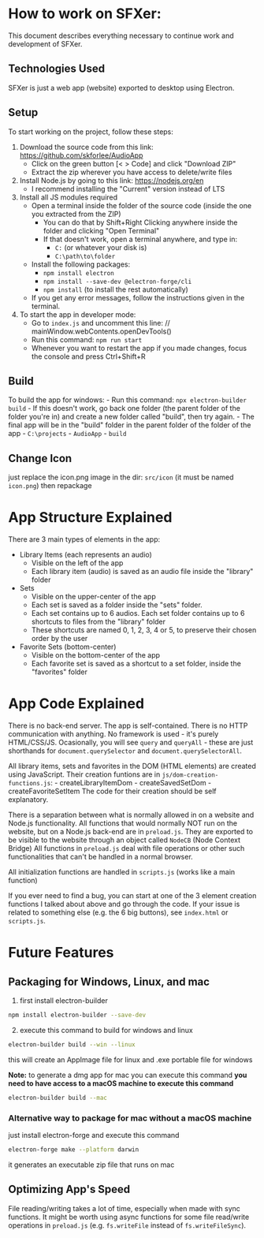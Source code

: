 # How to work on SFXer:

This document describes everything necessary to continue work and development of SFXer.

## Technologies Used

SFXer is just a web app (website) exported to desktop using Electron.

## Setup

To start working on the project, follow these steps:

1. Download the source code from this link: https://github.com/skforlee/AudioApp
   - Click on the green button [< > Code] and click "Download ZIP"
   - Extract the zip wherever you have access to delete/write files
2. Install Node.js by going to this link: https://nodejs.org/en
   - I recommend installing the "Current" version instead of LTS
3. Install all JS modules required
   - Open a terminal inside the folder of the source code (inside the one you extracted from the ZIP)
     - You can do that by Shift+Right Clicking anywhere inside the folder and clicking "Open Terminal"
     - If that doesn't work, open a terminal anywhere, and type in:
       - `C:` (or whatever your disk is)
       - `C:\path\to\folder`
   - Install the following packages:
     - `npm install electron`
     - `npm install --save-dev @electron-forge/cli`
     - `npm install` (to install the rest automatically)
   - If you get any error messages, follow the instructions given in the terminal.
4. To start the app in developer mode:
   - Go to `index.js` and uncomment this line: // mainWindow.webContents.openDevTools()
   - Run this command: `npm run start`
   - Whenever you want to restart the app if you made changes, focus the console and press Ctrl+Shift+R

## Build

To build the app for windows: - Run this command: `npx electron-builder build` - If this doesn't work, go back one folder (the parent folder of the folder you're in) and create a new folder called "build", then try again. - The final app will be in the "build" folder in the parent folder of the folder of the app - `C:\projects` - `AudioApp` - `build`


## Change Icon

just replace the icon.png image in the dir: `src/icon` (it must be named `icon.png`) then repackage 

# App Structure Explained

There are 3 main types of elements in the app:

- Library Items (each represents an audio)
  - Visible on the left of the app
  - Each library item (audio) is saved as an audio file inside the "library" folder
- Sets
  - Visible on the upper-center of the app
  - Each set is saved as a folder inside the "sets" folder.
  - Each set contains up to 6 audios. Each set folder contains up to 6 shortcuts to files from the "library" folder
  - These shortcuts are named 0, 1, 2, 3, 4 or 5, to preserve their chosen order by the user
- Favorite Sets (bottom-center)
  - Visible on the bottom-center of the app
  - Each favorite set is saved as a shortcut to a set folder, inside the "favorites" folder

# App Code Explained

There is no back-end server. The app is self-contained.
There is no HTTP communication with anything.
No framework is used - it's purely HTML/CSS/JS.
Ocasionally, you will see `query` and `queryAll` - these are just shorthands for `document.querySelector` and `document.querySelectorAll`.

All library items, sets and favorites in the DOM (HTML elements) are created using JavaScript.
Their creation funtions are in `js/dom-creation-functions.js`: - createLibraryItemDom - createSavedSetDom - createFavoriteSetItem
The code for their creation should be self explanatory.

There is a separation between what is normally allowed in on a website and Node.js functionality.
All functions that would normally NOT run on the website, but on a Node.js back-end are in `preload.js`.
They are exported to be visible to the website through an object called `NodeCB` (Node Context Bridge)
All functions in `preload.js` deal with file operations or other such functionalities that can't be handled in a normal browser.

All initialization functions are handled in `scripts.js` (works like a main function)

If you ever need to find a bug, you can start at one of the 3 element creation functions I talked about above and go through the code.
If your issue is related to something else (e.g. the 6 big buttons), see `index.html` or `scripts.js`.

# Future Features

## Packaging for Windows, Linux, and mac 

1. first install electron-builder
```bash
npm install electron-builder --save-dev
```

2. execute this command to build for windows and linux
```bash
electron-builder build --win --linux
```

this will create an AppImage file for linux and .exe portable file for windows

**Note:** to generate a dmg app for mac you can execute this command **you need to have access to a macOS machine to execute this command**
```bash
electron-builder build --mac
```

### Alternative way to package for mac without a macOS machine

just install electron-forge and execute this command
```bash
electron-forge make --platform darwin
```
it generates an executable zip file that runs on mac

## Optimizing App's Speed

File reading/writing takes a lot of time, especially when made with sync functions.
It might be worth using async functions for some file read/write operations in `preload.js` (e.g. `fs.writeFile` instead of `fs.writeFileSync`).
